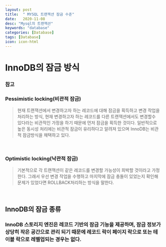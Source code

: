 ```yaml
---
layout: post
title:  " MYSQL 트랜잭션 잠금 수준"
date:   2020-11-08
desc: "Mysql의 트랜잭션"
keywords: "database"
categories: [Database]
tags: [Database]
icon: icon-html
---
```


InnoDB의 잠금 방식
====

### 참고
### Pessimistic locking(비관적 잠금)
> 현재 트랜잭션에서 변경하고자 하는 레코드에 대해 잠금을 획득하고 변경 작업을 처리하는 방식, 현재 변경하고자 하는 레코드를 다른 트랜잭션에서도 변경할수 있다라는 비관적인 가정을 하기 때문에 먼저 잠금을 획득한 것이다. 일반적으로 높은 동시성 처리에는 비관적 잠금이 유리하다고 알려져 있으며 InnoDB는 비관적 잠금방식을 채택하고 있다.

<br/>

### Optimistic locking(낙관적 잠금)
> 기본적으로 각 트랜잭션이 같은 레코드를 변경할 가능성이 희박할 것이라고 가정한다. 그래서 우선 변경 작업을 수행하고 마지막에 잠금 충돌이 있었는지 확인해 문제가 있었다면 ROLLBACK처리하는 방식을 말한다.

<br/>

InnoDB의 잠금 종류
----

### InnoDB 스토리지 엔진은 레코드 기반의 잠금 기능을 제공하며, 잠금 정보가 상당히 작은 공간으로 관리 되기 때문에 레코드 락이 페이지 락으로 또는 테이블 락으로 레벨업되는 경우는 없다. 
